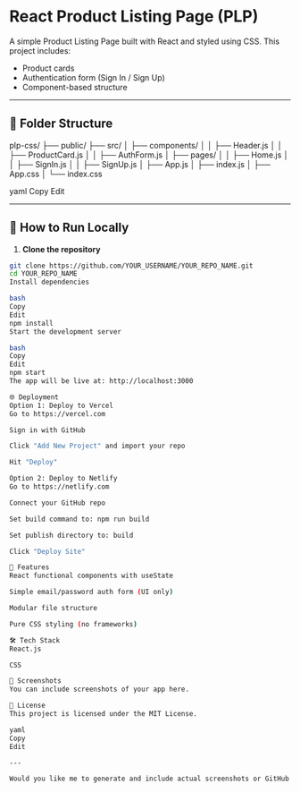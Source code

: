 # React Product Listing Page (PLP)

A simple Product Listing Page built with React and styled using CSS. This project includes:
- Product cards
- Authentication form (Sign In / Sign Up)
- Component-based structure

---

## 📁 Folder Structure

plp-css/
├── public/
├── src/
│   ├── components/
│   │   ├── Header.js
│   │   ├── ProductCard.js
│   │   ├── AuthForm.js
│   ├── pages/
│   │   ├── Home.js
│   │   ├── SignIn.js
│   │   ├── SignUp.js
│   ├── App.js
│   ├── index.js
│   ├── App.css
│   └── index.css


yaml
Copy
Edit

---

## 🚀 How to Run Locally

1. **Clone the repository**

```bash
git clone https://github.com/YOUR_USERNAME/YOUR_REPO_NAME.git
cd YOUR_REPO_NAME
Install dependencies

bash
Copy
Edit
npm install
Start the development server

bash
Copy
Edit
npm start
The app will be live at: http://localhost:3000

🌐 Deployment
Option 1: Deploy to Vercel
Go to https://vercel.com

Sign in with GitHub

Click "Add New Project" and import your repo

Hit "Deploy"

Option 2: Deploy to Netlify
Go to https://netlify.com

Connect your GitHub repo

Set build command to: npm run build

Set publish directory to: build

Click "Deploy Site"

🧩 Features
React functional components with useState

Simple email/password auth form (UI only)

Modular file structure

Pure CSS styling (no frameworks)

🛠️ Tech Stack
React.js

CSS

📸 Screenshots
You can include screenshots of your app here.

📄 License
This project is licensed under the MIT License.

yaml
Copy
Edit

---

Would you like me to generate and include actual screenshots or GitHub badges in the README too?







